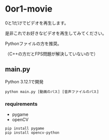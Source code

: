 # 0or1-movie

0と1だけでビデオを再生します。

是非これでお好きなビデオを再生してみてください。

Pythonファイルの方を推奨。

（C++の方だとFPS問題が解決していないので）

## main.py

Python 3.12.1で開発

```shell
python main.py [動画のパス] [音声ファイルのパス]
```

### requirements


- pygame
- openCV

```shell
pip install pygame
pip install opencv-python
```
